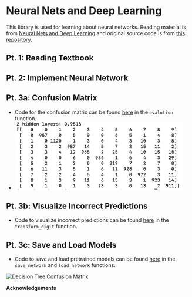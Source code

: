 # Neural Nets and Deep Learning
This library is used for learning about neural networks. Reading material is from [Neural Nets and Deep Learning](http://neuralnetworksanddeeplearning.com/chap1.html) and original source code is from [this repository](https://github.com/mnielsen/neural-networks-and-deep-learning.git).

## Pt. 1: Reading Textbook
## Pt. 2: Implement Neural Network
## Pt. 3a: Confusion Matrix
- Code for the confusion matrix can be found [here](/src/network.py) in the `evalution` function.
- ![Confusion Matrix](/src/confusion_matrix/confusin_matrix.png)
## Pt. 3b: Visualize Incorrect Predictions
- Code to visualize incorrect predictions can be found [here](src/network.py) in the `transform_digit` function.
## Pt. 3c: Save and Load Models
- Code to save and load pretrained models can be found [here](src/network.py) in the `save_network` and `load_network` functions.

![Decision Tree Confusion Matrix]()

**Acknowledgements** 
